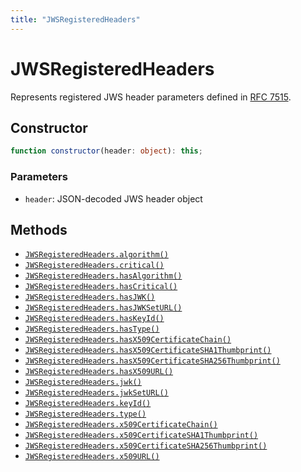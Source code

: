 ```yaml
---
title: "JWSRegisteredHeaders"
---
```


# JWSRegisteredHeaders

Represents registered JWS header parameters defined in [RFC 7515](https://datatracker.ietf.org/doc/html/rfc7515).

## Constructor

```ts
function constructor(header: object): this;
```

### Parameters

- `header`: JSON-decoded JWS header object

## Methods

- [`JWSRegisteredHeaders.algorithm()`](/reference/main/JWSRegisteredHeaders/algorithm)
- [`JWSRegisteredHeaders.critical()`](/reference/main/JWSRegisteredHeaders/critical)
- [`JWSRegisteredHeaders.hasAlgorithm()`](/reference/main/JWSRegisteredHeaders/hasAlgorithm)
- [`JWSRegisteredHeaders.hasCritical()`](/reference/main/JWSRegisteredHeaders/hasCritical)
- [`JWSRegisteredHeaders.hasJWK()`](/reference/main/JWSRegisteredHeaders/hasJWK)
- [`JWSRegisteredHeaders.hasJWKSetURL()`](/reference/main/JWSRegisteredHeaders/hasJWKSetURL)
- [`JWSRegisteredHeaders.hasKeyId()`](/reference/main/JWSRegisteredHeaders/hasKeyId)
- [`JWSRegisteredHeaders.hasType()`](/reference/main/JWSRegisteredHeaders/hasType)
- [`JWSRegisteredHeaders.hasX509CertificateChain()`](/reference/main/JWSRegisteredHeaders/hasX509CertificateChain)
- [`JWSRegisteredHeaders.hasX509CertificateSHA1Thumbprint()`](/reference/main/JWSRegisteredHeaders/hasX509CertificateSHA1Thumbprint)
- [`JWSRegisteredHeaders.hasX509CertificateSHA256Thumbprint()`](/reference/main/JWSRegisteredHeaders/hasX509CertificateSHA256Thumbprint)
- [`JWSRegisteredHeaders.hasX509URL()`](/reference/main/JWSRegisteredHeaders/hasX509URL)
- [`JWSRegisteredHeaders.jwk()`](/reference/main/JWSRegisteredHeaders/jwk)
- [`JWSRegisteredHeaders.jwkSetURL()`](/reference/main/JWSRegisteredHeaders/jwkSetURL)
- [`JWSRegisteredHeaders.keyId()`](/reference/main/JWSRegisteredHeaders/keyId)
- [`JWSRegisteredHeaders.type()`](/reference/main/JWSRegisteredHeaders/type)
- [`JWSRegisteredHeaders.x509CertificateChain()`](/reference/main/JWSRegisteredHeaders/x509CertificateChain)
- [`JWSRegisteredHeaders.x509CertificateSHA1Thumbprint()`](/reference/main/JWSRegisteredHeaders/x509CertificateSHA1Thumbprint)
- [`JWSRegisteredHeaders.x509CertificateSHA256Thumbprint()`](/reference/main/JWSRegisteredHeaders/x509CertificateSHA256Thumbprint)
- [`JWSRegisteredHeaders.x509URL()`](/reference/main/JWSRegisteredHeaders/x509URL)
